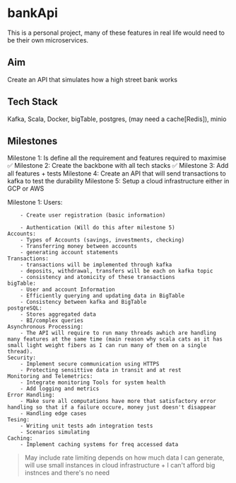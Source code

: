 # bankApi

This is a personal project, many of these features in real life would need to be their own microservices.

## Aim
Create an API that simulates how a high street bank works

## Tech Stack
Kafka, Scala, Docker, bigTable, postgres, (may need a cache[Redis]), minio

## Milestones
Milestone 1: Is define all the requirement and features required to maximise :white_check_mark:
Milestone 2: Create the backbone with all tech stacks  :white_check_mark:
Milestone 3: Add all features + tests
Milestone 4: Create an API that will send transactions to kafka to test the durability
Milestone 5: Setup a cloud infrastructure either in GCP or AWS

Milestone 1:
    Users:

        - Create user registration (basic information)
        
        - Authentication (Will do this after milestone 5)
    Accounts:
        - Types of Accounts (savings, investments, checking)
        - Transferring money between accounts
        - generating account statements
    Transactions:
        - transactions will be implemented through kafka
        - deposits, withdrawal, transfers will be each on kafka topic
        - consistency and atomicity of these transactions
    bigTable:
        - User and account Information
        - Efficiently querying and updating data in BigTable
        - Consistency between kafka and BigTable
    postgreSQL:
        - Stores aggregated data
        - BI/complex queries
    Asynchronous Processing:
        - The API will require to run many threads awhich are handling many features at the same time (main reason why scala cats as it has small light weight fibers as I can run many of them on a single thread).
    Security:
        - Implement secure communication using HTTPS
        - Protecting sensittive data in transit and at rest
    Monitoring and Telemetrics:
        - Integrate monitoring Tools for system health
        - Add logging and metrics
    Error Handling:
        - Make sure all computations have more that satisfactory error handling so that if a failure occure, money just doesn't disappear
        - Handling edge cases
    Tesing:
        - Writing unit tests adn integration tests
        - Scenarios simulating
    Caching: 
        - Implement caching systems for freq accessed data

> May include rate limiting depends on how much data I can generate, will use small instances in cloud infrastructure + I can't afford big instnces and there's no need

